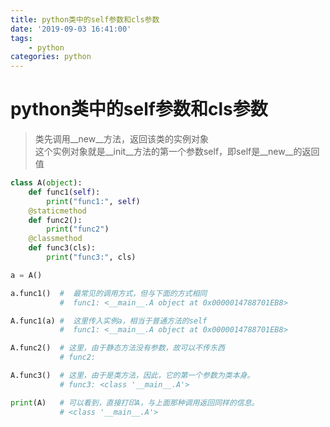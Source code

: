 ```yaml
---
title: python类中的self参数和cls参数
date: '2019-09-03 16:41:00'
tags: 
    - python
categories: python
---
```


# python类中的self参数和cls参数

> 类先调用__new__方法，返回该类的实例对象  
> 这个实例对象就是__init__方法的第一个参数self，即self是__new__的返回值

```python
class A(object):
    def func1(self):
        print("func1:", self)
    @staticmethod
    def func2():
        print("func2")
    @classmethod
    def func3(cls):
        print("func3:", cls)

a = A()

a.func1()  #  最常见的调用方式，但与下面的方式相同
           #  func1: <__main__.A object at 0x0000014788701EB8>

A.func1(a) #  这里传入实例a，相当于普通方法的self
           #  func1: <__main__.A object at 0x0000014788701EB8>

A.func2()  # 这里，由于静态方法没有参数，故可以不传东西
           # func2:

A.func3()  # 这里，由于是类方法，因此，它的第一个参数为类本身。
           # func3: <class '__main__.A'>

print(A)   # 可以看到，直接打印A，与上面那种调用返回同样的信息。
           # <class '__main__.A'>
```
